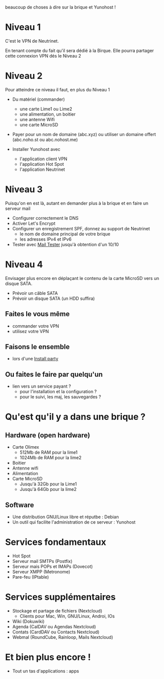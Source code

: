 beaucoup de choses à dire sur la brique et Yunohost !

# Niveau 1

C'est le VPN de Neutrinet.

En tenant compte du fait qu'il sera dédié à la Birque. Elle pourra partager cette connexion VPN dés le Niveau 2

# Niveau 2

Pour atteindre ce niveau il faut, en plus du Niveau 1

* Du matériel (commander)
  * une carte Lime1 ou Lime2
  * une alimentation, un boitier
  * une antenne Wifi
  * une carte MicroSD

* Payer pour un nom de domaine (abc.xyz) ou utiliser un domaine offert (abc.noho.st ou abc.nohost.me)

* Installer Yunohost avec
  * l'application client VPN
  * l'application Hot Spot
  * l'application Neutrinet

# Niveau 3

Puisqu'on en est là, autant en demander plus à la brique et en faire un serveur mail

* Configurer correctement le DNS
* Activer Let's Encrypt
* Configurer un enregistrement SPF, donnez au support de Neutrinet
  * le nom de domaine principal de votre brique
  * les adresses IPv4 et IPv6
* Tester avec [Mail Tester](http://mail-tester.com/) jusqu'à obtention d'un 10/10

# Niveau 4

Envisager plus encore en déplaçant le contenu de la carte MicroSD vers un disque SATA.

* Prévoir un câble SATA
* Prévoir un disque SATA (un HDD suffira)

## Faites le vous même

* commander votre VPN
* utilisez votre VPN

## Faisons le ensemble

* lors d'une [Install party]()

## Ou faites le faire par quelqu'un

* lien vers un service payant ?
  * pour l'installation et la configuration ?
  * pour le suivi, les maj, les sauvegardes ?

# Qu'est qu'il y a dans une brique ?

## Hardware (open hardware)

* Carte Olimex
  * 512Mb de RAM pour la lime1
  * 1024Mb de RAM pour la lime2
* Boitier
* Antenne wifi
* Alimentation
* Carte MicroSD
  * Jusqu'à 32Gb pour la Lime1
  * Jusqu'à 64Gb pour la lime2


## Software

* Une distribution GNU/Linux libre et réputbe : Debian
* Un outil qui facilite l'administration de ce serveur : Yunohost

# Services fondamentaux

* Hot Spot
* Serveur mail SMTPs (Postfix)
* Serveur mais POPs et IMAPs (Dovecot)
* Serveur XMPP (Metronome)
* Pare-feu (IPtable)

# Services supplémentaires

* Stockage et partage de fichiers (Nextcloud)
  * Clients pour Mac, Win, GNU/Linux, Androi, IOs
* Wiki (Dokuwiki)
* Agenda (CalDAV ou Agendas Nextcloud)
* Contats (CardDAV ou Contacts Nextcloud)
* Webmal (RoundCube, Rainloop, Mails Nextcloud)


# Et bien plus encore !

* Tout un tas d'applications : apps